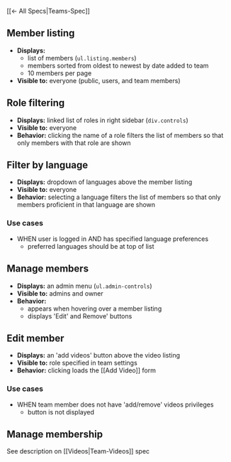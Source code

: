 [[← All Specs|Teams-Spec]]

## Member listing

* **Displays:**
    * list of members (`ul.listing.members`)
    * members sorted from oldest to newest by date added to team
    * 10 members per page
* **Visible to:** everyone (public, users, and team members)


## Role filtering

* **Displays:** linked list of roles in right sidebar (`div.controls`)
* **Visible to:** everyone
* **Behavior:** clicking the name of a role filters the list of members so that only members with that role are shown


## Filter by language

* **Displays:** dropdown of languages above the member listing
* **Visible to:** everyone
* **Behavior:** selecting a language filters the list of members so that only members proficient in that language are shown

### Use cases

* WHEN user is logged in AND has specified language preferences
    * preferred languages should be at top of list


## Manage members

* **Displays:** an admin menu (`ul.admin-controls`)
* **Visible to:** admins and owner
* **Behavior:**
    * appears when hovering over a member listing
    * displays 'Edit' and Remove' buttons


## Edit member

* **Displays:** an 'add videos' button above the video listing
* **Visible to:** role specified in team settings
* **Behavior:** clicking loads the [[Add Video]] form

### Use cases

* WHEN team member does not have 'add/remove' videos privileges
    * button is not displayed





## Manage membership

See description on [[Videos|Team-Videos]] spec
